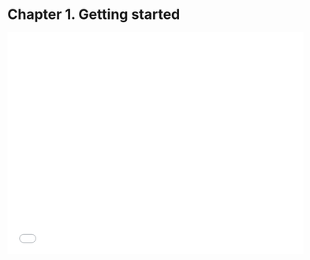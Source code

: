 # Chapter 1. Getting started

<iframe src="//slides.com/orgvue_el/orgvueintro/embed?style=light" width="600" height="450" scrolling="no" frameborder="0" webkitallowfullscreen mozallowfullscreen allowfullscreen></iframe>
